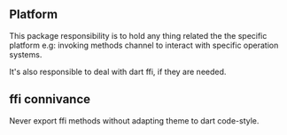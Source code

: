 ## Platform

This package responsibility is to hold any thing related the the specific platform e.g:
invoking methods channel to interact with specific operation systems.

It's also responsible to deal with dart ffi, if they are needed.

## ffi connivance

Never export ffi methods without adapting theme to dart code-style.